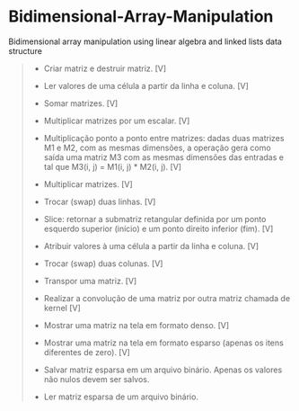 # Bidimensional-Array-Manipulation
Bidimensional array manipulation using linear algebra and linked lists data structure

> - Criar matriz e destruir matriz. [V]
> - Ler valores de uma célula a partir da linha e coluna. [V]
> - Somar matrizes. [V]
> - Multiplicar matrizes por um escalar. [V]
> - Multiplicação ponto a ponto entre matrizes: dadas duas matrizes M1 e M2, com as mesmas dimensões, a operação gera como saída uma matriz M3 com as mesmas dimensões das entradas e tal que M3(i, j) = M1(i, j) * M2(i, j). [V]
> - Multiplicar matrizes. [V]
> - Trocar (swap) duas linhas. [V]
> - Slice: retornar a submatriz retangular definida por um ponto esquerdo superior (início) e um ponto direito inferior (fim). [V]
> - Atribuir valores à uma célula a partir da linha e coluna. [V]
> - Trocar (swap) duas colunas. [V]
> - Transpor uma matriz. [V]
> - Realizar a convolução de uma matriz por outra matriz chamada de kernel [V]
> - Mostrar uma matriz na tela em formato denso. [V]
> - Mostrar uma matriz na tela em formato esparso (apenas os itens diferentes de zero). [V]
> 
> - Salvar matriz esparsa em um arquivo binário. Apenas os valores não nulos devem ser salvos.
> - Ler matriz esparsa de um arquivo binário.
